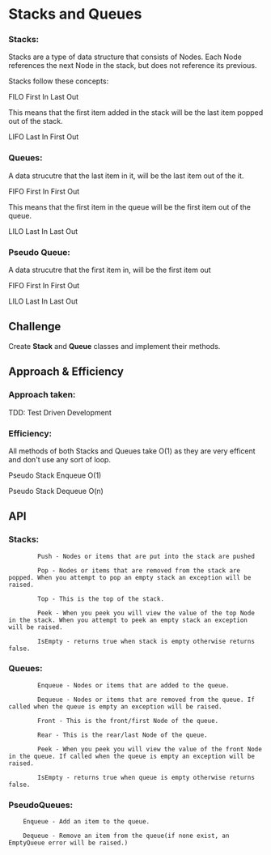 # Stacks and Queues

### Stacks:

Stacks are a type of data structure that consists of Nodes. Each Node references the next Node in the stack, but does not reference its previous.

Stacks follow these concepts:

FILO
First In Last Out

This means that the first item added in the stack will be the last item popped out of the stack.

LIFO
Last In First Out


### Queues:

A data strucutre that the last item in it, will be the last item out of the it.

FIFO
First In First Out

This means that the first item in the queue will be the first item out of the queue.

LILO
Last In Last Out


### Pseudo Queue:

A data strucutre that the first item in, will be the first item out

FIFO
First In First Out

LILO
Last In Last Out

## Challenge

Create **Stack** and **Queue** classes and implement their methods.

## Approach & Efficiency

### Approach taken:

TDD: Test Driven Development

### Efficiency:

All methods of both Stacks and Queues take O(1) as they are very efficent and don't use any sort of loop.

Pseudo Stack Enqueue O(1)

Pseudo Stack Dequeue O(n)

## API


### Stacks:

```
        Push - Nodes or items that are put into the stack are pushed

        Pop - Nodes or items that are removed from the stack are popped. When you attempt to pop an empty stack an exception will be raised.

        Top - This is the top of the stack.

        Peek - When you peek you will view the value of the top Node in the stack. When you attempt to peek an empty stack an exception will be raised.

        IsEmpty - returns true when stack is empty otherwise returns false.
```


### Queues:

```
        Enqueue - Nodes or items that are added to the queue.

        Dequeue - Nodes or items that are removed from the queue. If called when the queue is empty an exception will be raised.

        Front - This is the front/first Node of the queue.

        Rear - This is the rear/last Node of the queue.

        Peek - When you peek you will view the value of the front Node in the queue. If called when the queue is empty an exception will be raised.

        IsEmpty - returns true when queue is empty otherwise returns false.
```

### PseudoQueues:

```
    Enqueue - Add an item to the queue.

    Dequeue - Remove an item from the queue(if none exist, an EmptyQueue error will be raised.)
```

